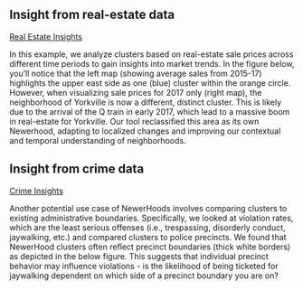 ## Insight from real-estate data
[Real Estate Insights]("../images/real_estate_insights.jpg")

In this example, we analyze clusters based on real-estate sale prices across different time periods to gain insights into market trends. In the figure below, you’ll notice that the left map (showing average sales from 2015-17) highlights the upper east side as one (blue) cluster within the orange circle. However, when visualizing sale prices for 2017 only (right map), the neighborhood of Yorkville is now a different, distinct cluster. This is likely due to the arrival of the Q train in early 2017, which lead to a massive boom in real-estate for Yorkville. Our tool reclassified this area as its own Newerhood, adapting to localized changes and improving our contextual and temporal understanding of neighborhoods.

## Insight from crime data
[Crime Insights]("../images/crime_insights.jpg")

Another potential use case of NewerHoods involves comparing clusters to existing administrative boundaries. Specifically, we looked at violation rates, which are the least serious offenses (i.e., trespassing, disorderly conduct, jaywalking, etc.) and compared clusters to police precincts. We found that NewerHood clusters often reflect precinct boundaries (thick white borders) as depicted in the below figure. This suggests that individual precinct behavior may influence violations - is the likelihood of being ticketed for jaywalking dependent on which side of a precinct boundary you are on?
